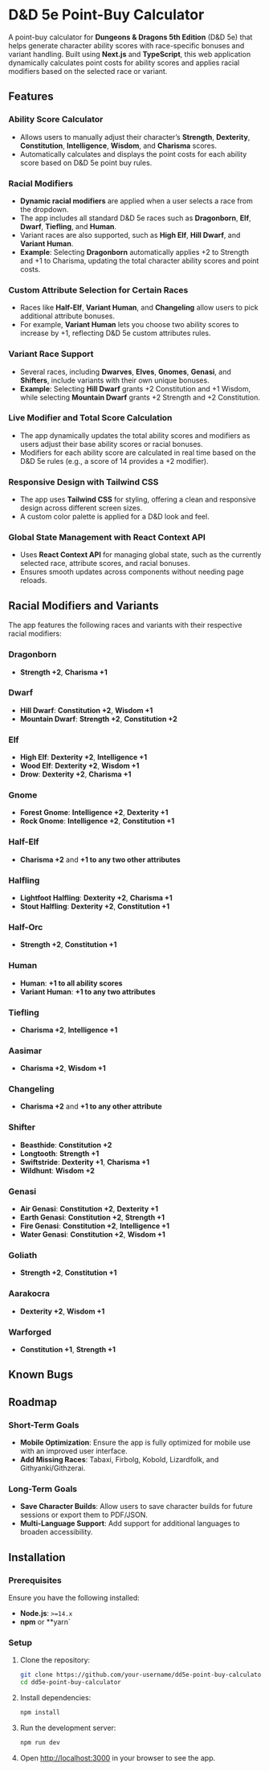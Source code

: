 # D&D 5e Point-Buy Calculator

A point-buy calculator for **Dungeons & Dragons 5th Edition** (D&D 5e) that helps generate character ability scores with race-specific bonuses and variant handling. Built using **Next.js** and **TypeScript**, this web application dynamically calculates point costs for ability scores and applies racial modifiers based on the selected race or variant.

## Features

### Ability Score Calculator

- Allows users to manually adjust their character’s **Strength**, **Dexterity**, **Constitution**, **Intelligence**, **Wisdom**, and **Charisma** scores.
- Automatically calculates and displays the point costs for each ability score based on D&D 5e point buy rules.

### Racial Modifiers

- **Dynamic racial modifiers** are applied when a user selects a race from the dropdown.
- The app includes all standard D&D 5e races such as **Dragonborn**, **Elf**, **Dwarf**, **Tiefling**, and **Human**.
- Variant races are also supported, such as **High Elf**, **Hill Dwarf**, and **Variant Human**.
- **Example**: Selecting **Dragonborn** automatically applies +2 to Strength and +1 to Charisma, updating the total character ability scores and point costs.

### Custom Attribute Selection for Certain Races

- Races like **Half-Elf**, **Variant Human**, and **Changeling** allow users to pick additional attribute bonuses.
- For example, **Variant Human** lets you choose two ability scores to increase by +1, reflecting D&D 5e custom attributes rules.

### Variant Race Support

- Several races, including **Dwarves**, **Elves**, **Gnomes**, **Genasi**, and **Shifters**, include variants with their own unique bonuses.
- **Example**: Selecting **Hill Dwarf** grants +2 Constitution and +1 Wisdom, while selecting **Mountain Dwarf** grants +2 Strength and +2 Constitution.

### Live Modifier and Total Score Calculation

- The app dynamically updates the total ability scores and modifiers as users adjust their base ability scores or racial bonuses.
- Modifiers for each ability score are calculated in real time based on the D&D 5e rules (e.g., a score of 14 provides a +2 modifier).
  
### Responsive Design with Tailwind CSS

- The app uses **Tailwind CSS** for styling, offering a clean and responsive design across different screen sizes.
- A custom color palette is applied for a D&D look and feel.

### Global State Management with React Context API

- Uses **React Context API** for managing global state, such as the currently selected race, attribute scores, and racial bonuses.
- Ensures smooth updates across components without needing page reloads.

## Racial Modifiers and Variants

The app features the following races and variants with their respective racial modifiers:

### Dragonborn

- **Strength +2**, **Charisma +1**

### Dwarf

- **Hill Dwarf**: **Constitution +2**, **Wisdom +1**
- **Mountain Dwarf**: **Strength +2**, **Constitution +2**

### Elf

- **High Elf**: **Dexterity +2**, **Intelligence +1**
- **Wood Elf**: **Dexterity +2**, **Wisdom +1**
- **Drow**: **Dexterity +2**, **Charisma +1**

### Gnome

- **Forest Gnome**: **Intelligence +2**, **Dexterity +1**
- **Rock Gnome**: **Intelligence +2**, **Constitution +1**

### Half-Elf

- **Charisma +2** and **+1 to any two other attributes**

### Halfling

- **Lightfoot Halfling**: **Dexterity +2**, **Charisma +1**
- **Stout Halfling**: **Dexterity +2**, **Constitution +1**

### Half-Orc

- **Strength +2**, **Constitution +1**

### Human

- **Human**: **+1 to all ability scores**
- **Variant Human**: **+1 to any two attributes**

### Tiefling

- **Charisma +2**, **Intelligence +1**

### Aasimar

- **Charisma +2**, **Wisdom +1**

### Changeling

- **Charisma +2** and **+1 to any other attribute**

### Shifter

- **Beasthide**: **Constitution +2**
- **Longtooth**: **Strength +1**
- **Swiftstride**: **Dexterity +1**, **Charisma +1**
- **Wildhunt**: **Wisdom +2**

### Genasi

- **Air Genasi**: **Constitution +2**, **Dexterity +1**
- **Earth Genasi**: **Constitution +2**, **Strength +1**
- **Fire Genasi**: **Constitution +2**, **Intelligence +1**
- **Water Genasi**: **Constitution +2**, **Wisdom +1**

### Goliath

- **Strength +2**, **Constitution +1**

### Aarakocra

- **Dexterity +2**, **Wisdom +1**

### Warforged

- **Constitution +1**, **Strength +1**

## Known Bugs

## Roadmap

### Short-Term Goals

- **Mobile Optimization**: Ensure the app is fully optimized for mobile use with an improved user interface.
- **Add Missing Races**: Tabaxi, Firbolg, Kobold, Lizardfolk, and Githyanki/Githzerai.

### Long-Term Goals

- **Save Character Builds**: Allow users to save character builds for future sessions or export them to PDF/JSON.
- **Multi-Language Support**: Add support for additional languages to broaden accessibility.

## Installation

### Prerequisites

Ensure you have the following installed:

- **Node.js**: `>=14.x`
- **npm** or **yarn`

### Setup

1. Clone the repository:

   ```bash
   git clone https://github.com/your-username/dd5e-point-buy-calculator.git
   cd dd5e-point-buy-calculator
   ```

2. Install dependencies:

   ```bash
   npm install
   ```

3. Run the development server:

   ```bash
   npm run dev
   ```

4. Open [http://localhost:3000](http://localhost:3000) in your browser to see the app.
